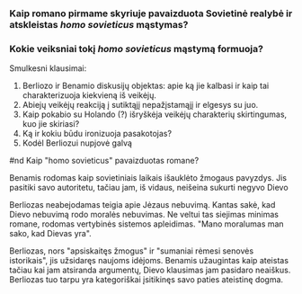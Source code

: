 ### Kaip romano pirmame skyriuje pavaizduota Sovietinė realybė ir atskleistas *homo sovieticus* mąstymas?
### Kokie veiksniai tokį *homo sovieticus* mąstymą formuoja?


Smulkesni klausimai:
1. Berliozo ir Benamio diskusijų objektas: apie ką jie kalbasi ir kaip tai charakterizuoja kiekvieną iš veikėjų.
2. Abiejų veikėjų reakciją į sutiktąjį nepažįstamąjį ir elgesys su juo.
3. Kaip pokabio su Holando (?) išryškėja veikėjų charakterių skirtingumas, kuo jie skiriasi?
4. Ką ir kokiu būdu ironizuoja pasakotojas?
5. Kodėl Berliozui nupjovė galvą


#nd Kaip "homo sovieticus" pavaizduotas romane?

Benamis rodomas kaip sovietiniais laikais išauklėto žmogaus pavyzdys. Jis pasitiki savo autoritetu, tačiau jam, iš vidaus, neišeina sukurti negyvo Dievo

Berliozas neabejodamas teigia apie Jėzaus nebuvimą. Kantas sakė, kad Dievo nebuvimą rodo moralės nebuvimas. Ne veltui tas siejimas minimas romane, rodomas vertybinės sistemos apleidimas. "Mano moralumas man sako, kad Dievas yra". 

Berliozas, nors "apsiskaitęs žmogus" ir "sumaniai rėmesi senovės istorikais", jis užsidaręs naujoms idėjoms. Benamis užaugintas kaip ateistas tačiau kai jam atsiranda argumentų, Dievo klausimas jam pasidaro neaiškus. Berliozas tuo tarpu yra kategoriškai įsitikinęs savo paties ateistinę dogma.